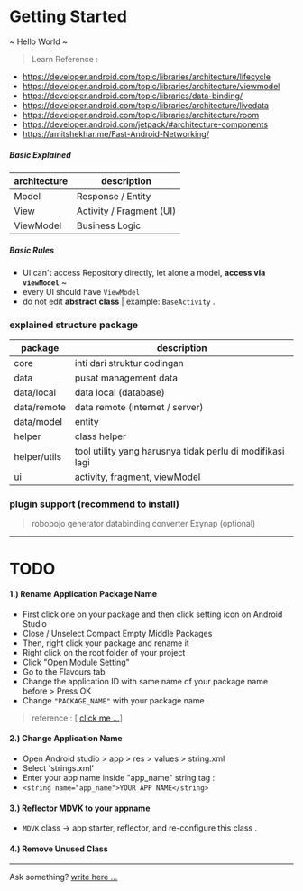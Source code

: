 # Getting Started

~ Hello World ~ 

> Learn Reference :
- https://developer.android.com/topic/libraries/architecture/lifecycle
- https://developer.android.com/topic/libraries/architecture/viewmodel
- https://developer.android.com/topic/libraries/data-binding/
- https://developer.android.com/topic/libraries/architecture/livedata
- https://developer.android.com/topic/libraries/architecture/room
- https://developer.android.com/jetpack/#architecture-components
- https://amitshekhar.me/Fast-Android-Networking/


##### Basic Explained

| architecture      | description                   |
|---                | ---                           |
| Model             | Response / Entity             |
| View              | Activity / Fragment (UI)      |
| ViewModel         | Business Logic                |


##### Basic Rules
- UI can't access Repository directly, let alone a model, **access via `viewModel`** ~
- every UI should have `ViewModel`
- do not edit  **abstract class** | example: `BaseActivity` .


### explained structure package

| package           | description                                               |
|---                | ---                                                       |
| core              |  inti dari struktur codingan                              |
| data              |  pusat management data                                    |
| data/local        |  data local (database)                                    |
| data/remote       |  data remote (internet / server)                          |
| data/model        |  entity                                                   |
| helper            |  class helper                                             |
| helper/utils      |  tool utility yang harusnya tidak perlu di modifikasi lagi|
| ui                |  activity, fragment, viewModel                            |



### plugin support (recommend to install)
> robopojo generator
> databinding converter
> Exynap (optional)
---

# TODO

#### 1.) Rename Application Package Name

- First click one on your package and then click setting icon on Android Studio
- Close / Unselect Compact Empty Middle Packages
- Then, right click your package and rename it
- Right click on the root folder of your project
- Click "Open Module Setting"
- Go to the Flavours tab
- Change the application ID with same name of your package name before > Press OK
- Change `"PACKAGE_NAME"` with your package name

> reference : [ [click me ...](https://stackoverflow.com/questions/16804093/android-studio-rename-package/29092698#29092698)]

#### 2.) Change Application Name
- Open Android studio > app > res > values > string.xml
- Select 'strings.xml'
- Enter your app name inside "app_name" string tag :
- `<string name="app_name">YOUR APP NAME</string>`

#### 3.) Reflector **MDVK** to your appname

- `MDVK` class -> app starter, reflector, and re-configure this class .
     
#### 4.) Remove Unused Class 

---

Ask something? [write here ...](https://github.com/abehbatre/MVVM-Architecture-Starter/issues)
